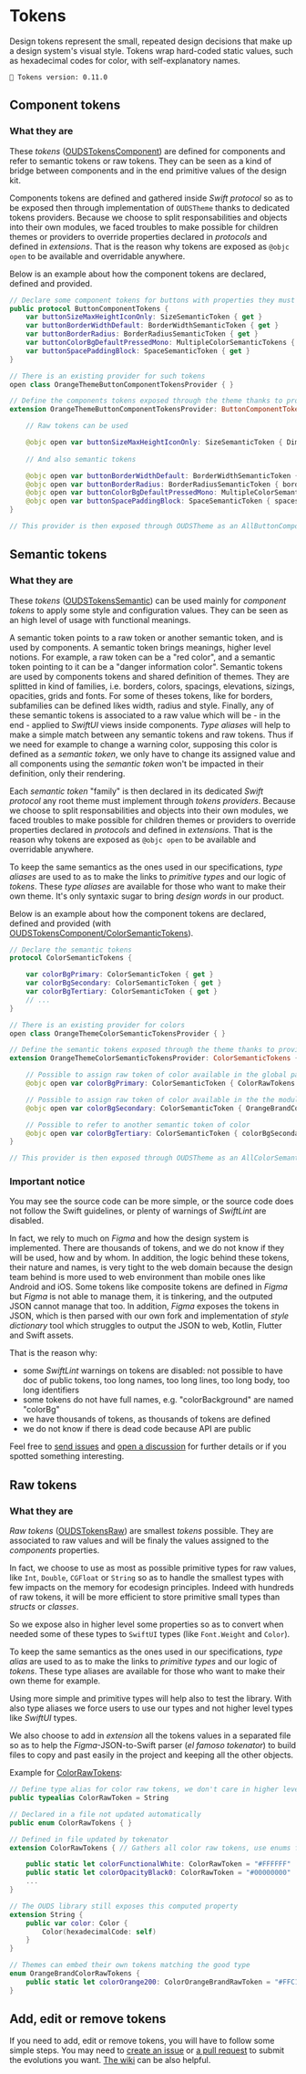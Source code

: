 # Tokens

Design tokens represent the small, repeated design decisions that make up a design system's visual style. Tokens wrap hard-coded static values, such as hexadecimal codes for color, with self-explanatory names.

<!-- NOTE: Do not forget to update tokens version -->
```
🧱 Tokens version: 0.11.0
```

## Component tokens

### What they are

These _tokens_ ([OUDSTokensComponent](https://ios.unified-design-system.orange.com/documentation/oudstokenscomponent/)) are defined for components and refer to semantic tokens or raw tokens.
They can be seen as a kind of bridge between components and in the end primitive values of the design kit.

Components tokens are defined and gathered inside _Swift protocol_ so as to be exposed then through implementation of `OUDSTheme` thanks to dedicated tokens providers. Because we choose to split responsabilities and objects into their own modules, we faced troubles to make possible for children themes or providers to override properties declared in _protocols_ and defined in _extensions_.
That is the reason why tokens are exposed as `@objc open` to be available and overridable anywhere. 

Below is an example about how the component tokens are declared, defined and provided.

```swift
// Declare some component tokens for buttons with properties they must apply
public protocol ButtonComponentTokens {
    var buttonSizeMaxHeightIconOnly: SizeSemanticToken { get }
    var buttonBorderWidthDefault: BorderWidthSemanticToken { get }
    var buttonBorderRadius: BorderRadiusSemanticToken { get }
    var buttonColorBgDefaultPressedMono: MultipleColorSemanticTokens { get }
    var buttonSpacePaddingBlock: SpaceSemanticToken { get }
}

// There is an existing provider for such tokens
open class OrangeThemeButtonComponentTokensProvider { }

// Define the components tokens exposed through the theme thanks to provider
extension OrangeThemeButtonComponentTokensProvider: ButtonComponentTokens {

    // Raw tokens can be used

    @objc open var buttonSizeMaxHeightIconOnly: SizeSemanticToken { DimensionRawTokens.dimension600 }
    
    // And also semantic tokens

    @objc open var buttonBorderWidthDefault: BorderWidthSemanticToken { borders.borderWidthThicker }
    @objc open var buttonBorderRadius: BorderRadiusSemanticToken { borders.borderRadiusMedium }
    @objc open var buttonColorBgDefaultPressedMono: MultipleColorSemanticTokens { colors.colorRepositoryOpacityBlackHigher }
    @objc open var buttonSpacePaddingBlock: SpaceSemanticToken { spaces.spacePaddingInlineSpacious }
}

// This provider is then exposed through OUDSTheme as an AllButtonComponentTokensProvider
```

## Semantic tokens

### What they are

These _tokens_ ([OUDSTokensSemantic](https://ios.unified-design-system.orange.com/documentation/oudstokenssemantic/)) can be used mainly for _component tokens_ to apply some style and configuration values.
They can be seen as an high level of usage with functional meanings.

A semantic token points to a raw token or another semantic token, and is used by components. 
A semantic token brings meanings, higher level notions. For example, a raw token can be a "red color", and a semantic token pointing to it can be a "danger information color". 
Semantic tokens are used by components tokens and shared definition of themes. They are splitted in kind of families, i.e. borders, colors, spacings, elevations, sizings, opacities, grids and fonts. For some of theses tokens, like for borders, subfamilies can be defined likes width, radius and style. 
Finally, any of these semantic tokens is associated to a raw value which will be - in the end - applied to *SwiftUI* views inside components. *Type aliases* will help to make a simple match between any semantic tokens and raw tokens. 
Thus if we need for example to change a warning color, supposing this color is defined as a _semantic token_, we only have to change its assigned value and all components using the _semantic token_ won't be impacted in their definition, only their rendering.

Each _semantic token_ "family" is then declared in its dedicated _Swift protocol_ any root theme must implement through *tokens providers*. Because we choose to split responsabilities and objects into their own modules, we faced troubles to make possible for children themes or providers to override properties declared in _protocols_ and defined in _extensions_.
That is the reason why tokens are exposed as `@objc open` to be available and overridable anywhere. 

To keep the same semantics as the ones used in our specifications, _type aliases_ are used to as to make the links to _primitive types_ and our logic of _tokens_. These *type aliases* are available for those who want to make their own theme. It's only syntaxic sugar to bring _design words_ in our product.

Below is an example about how the component tokens are declared, defined and provided (with [OUDSTokensComponent/ColorSemanticTokens](https://ios.unified-design-system.orange.com/documentation/oudstokenssemantic/colorsemantictokens)).

```swift
// Declare the semantic tokens
protocol ColorSemanticTokens {

    var colorBgPrimary: ColorSemanticToken { get }
    var colorBgSecondary: ColorSemanticToken { get }
    var colorBgTertiary: ColorSemanticToken { get }
    // ...
}

// There is an existing provider for colors
open class OrangeThemeColorSemanticTokensProvider { }

// Define the semantic tokens exposed through the theme thanks to provider
extension OrangeThemeColorSemanticTokensProvider: ColorSemanticTokens {

    // Possible to assign raw token of color available in the global package
    @objc open var colorBgPrimary: ColorSemanticToken { ColorRawTokens.colorFunctionalWhite }

    // Possible to assign raw token of color available in the the module
    @objc open var colorBgSecondary: ColorSemanticToken { OrangeBrandColorRawTokens.colorOrange200 }

    // Possible to refer to another semantic token of color
    @objc open var colorBgTertiary: ColorSemanticToken { colorBgSecondary }
}

// This provider is then exposed through OUDSTheme as an AllColorSemanticTokensProvider
```

### Important notice

You may see the source code can be more simple, or the source code does not follow the Swift guidelines, or plenty of warnings of *SwiftLint* are disabled.

In fact, we rely to much on *Figma* and how the design system is implemented.
There are thousands of tokens, and we do not know if they will be used, how and by whom. In addition, the logic behind these tokens, their nature and names, is very tight to the web domain because the design team behind is more used to web environment than mobile ones like Android and iOS. Some tokens like composite tokens are defined in *Figma* but *Figma* is not able to manage them, it is tinkering, and the outputed JSON cannot manage that too.
In addition, *Figma* exposes the tokens in JSON, which is then parsed with our own fork and implementation of _style dictionary_ tool which struggles to output the JSON to web, Kotlin, Flutter and Swift assets.

That is the reason why:
- some *SwiftLint* warnings on tokens are disabled: not possible to have doc of public tokens, too long names, too long lines, too long body, too long identifiers
- some tokens do not have full names, e.g. "colorBackground" are named "colorBg"
- we have thousands of tokens, as thousands of tokens are defined
- we do not know if there is dead code because API are public

Feel free to [send issues](https://github.com/Orange-OpenSource/ouds-ios/issues/new/choose) and [open a discussion](https://github.com/Orange-OpenSource/ouds-ios/discussions/new?category=q-a) for further details or if you spotted something interesting.

## Raw tokens

### What they are

_Raw tokens_ ([OUDSTokensRaw](https://ios.unified-design-system.orange.com/documentation/oudstokensraw/)) are smallest _tokens_ possible. They are associated to raw values and will be finaly the values assigned to the _components_ properties.

In fact, we choose to use as most as possible primitive types for raw values, like `Int`, `Double`, `CGFloat` or `String` so as to handle the smallest types with few impacts on the memory for ecodesign principles. Indeed with hundreds of raw tokens, it will be more efficient to store primitive small types than *structs* or *classes*.

So we expose also in higher level some properties so as to convert when needed some of these types to `SwiftUI` types (like `Font.Weight` and `Color`).

To keep the same semantics as the ones used in our specifications, _type alias_ are used to as to make the links to _primitive types_ and our logic of _tokens_. These type aliases are available for those who want to make their own theme for example.

Using more simple and primitive types will help also to test the library. With also type aliases we force users to use our types and not higher level types like _SwiftUI_ types.

We also choose to add in _extension_ all the tokens values in a separated file so as to help the *Figma*-JSON-to-Swift parser (*el famoso tokenator*) to build files to copy and past easily in the project and keeping all the other objects.

Example for [ColorRawTokens](https://ios.unified-design-system.orange.com/documentation/oudstokensraw/colorrawtokens):

```swift
// Define type alias for color raw tokens, we don't care in higher level their real type, just use aliases
public typealias ColorRawToken = String

// Declared in a file not updated automatically
public enum ColorRawTokens { } 

// Defined in file updated by tokenator
extension ColorRawTokens { // Gathers all color raw tokens, use enums for namespace optimization with static let

    public static let colorFunctionalWhite: ColorRawToken = "#FFFFFF"
    public static let colorOpacityBlack0: ColorRawToken = "#00000000"
    ...
}

// The OUDS library still exposes this computed property
extension String {
    public var color: Color {
        Color(hexadecimalCode: self)
    }
}

// Themes can embed their own tokens matching the good type
enum OrangeBrandColorRawTokens {
    public static let colorOrange200: ColorOrangeBrandRawToken = "#FFC18AFF"
}
```

## Add, edit or remove tokens

If you need to add, edit or remove tokens, you will have to follow some simple steps.
You may need to [create an issue](https://github.com/Orange-OpenSource/ouds-ios/issues/new?template=token_update.yml) or [a pull request](https://github.com/Orange-OpenSource/ouds-ios/pulls) to submit the evolutions you want. [The wiki](https://github.com/Orange-OpenSource/ouds-ios/wiki/20-%E2%80%90-How-to-update-tokens) can be also helpful.
